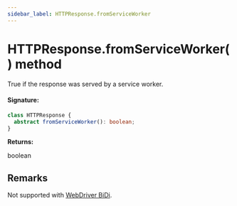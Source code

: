 ```yaml
---
sidebar_label: HTTPResponse.fromServiceWorker
---
```


# HTTPResponse.fromServiceWorker() method

True if the response was served by a service worker.

#### Signature:

```typescript
class HTTPResponse {
  abstract fromServiceWorker(): boolean;
}
```

**Returns:**

boolean

## Remarks

Not supported with [WebDriver BiDi](https://pptr.dev/faq#q-what-is-the-status-of-cross-browser-support).
